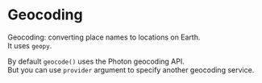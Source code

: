 # Geocoding

Geocoding: converting place names to locations on Earth.  
It uses `geopy`.  

By default `geocode()` uses the Photon geocoding API.  
But you can use `provider` argument to specify another geocoding service.

